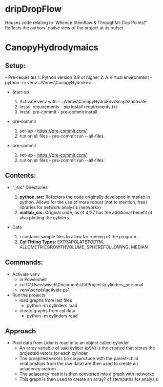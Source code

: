 # dripDropFlow
Houses code relating to 'Whence Stemflow &amp; Throughfall Drip Points?'
Reflects the authors' naiive view of the project at its outset

<h1>CanopyHydrodymaics</h1>

<h2>Setup:</h2>
- Pre-requisites
  1.  Python version 3.9 or higher
  2.  A Virtual environment
      - python -m venv ~\Venvs\CanopyHydroEnv

- Start-up
  1. Activate venv with -  ~\Venvs\CanopyHydroEnv\Scripts\activate
  2. Install requirements - pip install requirements.txt
  3. Install pre-commit - pre-commit install

- pre-commit
  1. set-up - https://pre-commit.com/
  2. run on all files - pre-commit run --all-files

- pre-commit
  1. set-up - https://pre-commit.com/
  2. run on all files - pre-commit run --all-files


<h2>Contents:</h2>

- "_src" Directories
  1. **python_src:** Refactors the code originally developed in matlab in python. Allows for the use of more robust (not to mention, free) libraries for network analysis (networkx)
  2. **matlab_src:** Original code, as of 4/27 has the additional benefit of also plotting the cyliders

- Data
  1. **:** contains sample files to allow for running of the program.
  2. **Cyl Fitting Types:**  EXTRAPOLATETODTM, ALLOMETRICGROWTHVOLUME, SPHEREFOLLOWING, MEDIAN

<h2>Commands:</h2>

- Activate venv
  - in Powershell
  - cd C:\Users\wisch\Documents\GitProjects\cylinders_personal
  - venv\scripts\activate.ps1
- Run the projects
  - load graphs from last files
    - python -m cylinders load
  - create graphs from cyl data
    - python -m cylinders read

<h2>Approach</h2>

- Pixel data from Lidar is read in to an object called cylinder
    - An array variable of said cylider (pSV) is the created that stores the projected vetors for each cylinder
    - The proejcted vecors (in conjunctuon with the parent-child relationships from the raw data) are then used to create an adjacency matrics
    - The adjacency matrix is then converted into a graph with networkx
    - This graph is then used to create an array? of stempaths for analysis
